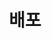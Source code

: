 ---
title: 배포
description: 이스티오 배포를 설정하기 위한 요구 사항, 개념, 고려 사항.
weight: 10
keywords:
- deployment-models
- best-practices
- pods
- requirements
- installation
- configuration
test: n/a
---